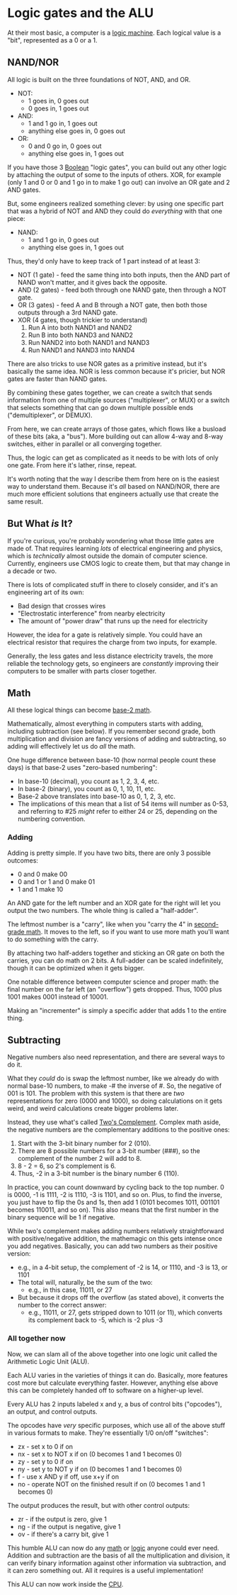 
# Logic gates and the ALU

At their most basic, a computer is a [logic machine](logic.md). Each logical value is a "bit", represented as a 0 or a 1.

## NAND/NOR

All logic is built on the three foundations of NOT, AND, and OR.

- NOT:
  - 1 goes in, 0 goes out
  - 0 goes in, 1 goes out
- AND:
  - 1 and 1 go in, 1 goes out
  - anything else goes in, 0 goes out
- OR:
  - 0 and 0 go in, 0 goes out
  - anything else goes in, 1 goes out

If you have those 3 [Boolean](logic-cs.md) "logic gates", you can build out any other logic by attaching the output of some to the inputs of others. XOR, for example (only 1 and 0 or 0 and 1 go in to make 1 go out) can involve an OR gate and 2 AND gates.

But, some engineers realized something clever: by using one specific part that was a hybrid of NOT and AND they could do *everything* with that one piece:

- NAND:
  - 1 and 1 go in, 0 goes out
  - anything else goes in, 1 goes out

Thus, they'd only have to keep track of 1 part instead of at least 3:

- NOT (1 gate) - feed the same thing into both inputs, then the AND part of NAND won't matter, and it gives back the opposite.
- AND (2 gates) - feed both through one NAND gate, then through a NOT gate.
- OR (3 gates) - feed A and B through a NOT gate, then both those outputs through a 3rd NAND gate.
- XOR (4 gates, though trickier to understand)
  1. Run A into both NAND1 and NAND2
  2. Run B into both NAND3 and NAND2
  3. Run NAND2 into both NAND1 and NAND3
  4. Run NAND1 and NAND3 into NAND4

There are also tricks to use NOR gates as a primitive instead, but it's basically the same idea. NOR is less common because it's pricier, but NOR gates are faster than NAND gates.

By combining these gates together, we can create a switch that sends information from one of multiple sources ("multiplexer", or MUX) or a switch that selects something that can go down multiple possible ends ("demultiplexer", or DEMUX).

From here, we can create arrays of those gates, which flows like a busload of these bits (aka, a "bus"). More building out can allow 4-way and 8-way switches, either in parallel or all converging together.

Thus, the logic can get as complicated as it needs to be with lots of only one gate. From here it's lather, rinse, repeat.

It's worth noting that the way I describe them from here on is the easiest way to understand them. Because it's *all* based on NAND/NOR, there are much more efficient solutions that engineers actually use that create the same result.

## But What *is* It?

If you're curious, you're probably wondering what those little gates are made of. That requires learning *lots* of electrical engineering and physics, which is *technically* almost outside the domain of computer science. Currently, engineers use CMOS logic to create them, but that may change in a decade or two.

There is lots of complicated stuff in there to closely consider, and it's an engineering art of its own:

- Bad design that crosses wires
- "Electrostatic interference" from nearby electricity
- The amount of "power draw" that runs up the need for electricity

However, the idea for a gate is relatively simple. You could have an electrical resistor that requires the charge from two inputs, for example.

Generally, the less gates and less distance electricity travels, the more reliable the technology gets, so engineers are *constantly* improving their computers to be smaller with parts closer together.

## Math

All these logical things can become [base-2 math](math-cs.md).

Mathematically, almost everything in computers starts with adding, including subtraction (see below). If you remember second grade, both multiplication and division are fancy versions of adding and subtracting, so adding will effectively let us do *all* the math.

One huge difference between base-10 (how normal people count these days) is that base-2 uses "zero-based numbering":

- In base-10 (decimal), you count as 1, 2, 3, 4, etc.
- In base-2 (binary), you count as 0, 1, 10, 11, etc.
- Base-2 above translates into base-10 as 0, 1, 2, 3, etc.
- The implications of this mean that a list of 54 items will number as 0-53, and referring to #25 *might* refer to either 24 or 25, depending on the numbering convention.

### Adding

Adding is pretty simple. If you have two bits, there are only 3 possible outcomes:

- 0 and 0 make 00
- 0 and 1 or 1 and 0 make 01
- 1 and 1 make 10

An AND gate for the left number and an XOR gate for the right will let you output the two numbers. The whole thing is called a "half-adder".

The leftmost number is a "carry", like when you "carry the 4" in [second-grade math](math.md). It moves to the left, so if you want to use more math you'll want to do something with the carry.

By attaching two half-adders together and sticking an OR gate on both the carries, you can do math on 2 bits. A full-adder can be scaled indefinitely, though it can be optimized when it gets bigger.

One notable difference between computer science and proper math: the final number on the far left (an "overflow") gets dropped. Thus, 1000 plus 1001 makes 0001 instead of 10001.

Making an "incrementer" is simply a specific adder that adds 1 to the entire thing.

## Subtracting

Negative numbers also need representation, and there are several ways to do it.

What they *could* do is swap the leftmost number, like we already do with normal base-10 numbers, to make -# the inverse of #. So, the negative of 001 is 101. The problem with this system is that there are *two* representations for zero (0000 and 1000), so doing calculations on it gets weird, and weird calculations create bigger problems later.

Instead, they use what's called [Two's Complement](https://en.wikipedia.org/wiki/Two's_complement). Complex math aside, the negative numbers are the complementary additions to the positive ones:

1. Start with the 3-bit binary number for 2 (010).
2. There are 8 possible numbers for a 3-bit number (###), so the complement of the number 2 will add to 8.
3. 8 - 2 = 6, so 2's complement is 6.
4. Thus, -2 in a 3-bit number is the binary number 6 (110).

In practice, you can count downward by cycling back to the top number. 0 is 0000, -1 is 1111, -2 is 1110, -3 is 1101, and so on. Plus, to find the inverse, you just have to flip the 0s and 1s, then add 1 (0101 becomes 1011, 001101 becomes 110011, and so on). This also means that the first number in the binary sequence will be 1 if negative.

While two's complement makes adding numbers relatively straightforward with positive/negative addition, the mathemagic on this gets intense once you add negatives. Basically, you can add two numbers as their positive version:

- e.g., in a 4-bit setup, the complement of -2 is 14, or 1110, and -3 is 13, or 1101
- The total will, naturally, be the sum of the two:
  - e.g., in this case, 11011, or 27
- But because it drops off the overflow (as stated above), it converts the number to the correct answer:
  - e.g., 11011, or 27, gets stripped down to 1011 (or 11), which converts its complement back to -5, which is -2 plus -3

### All together now

Now, we can slam all of the above together into one logic unit called the Arithmetic Logic Unit (ALU).

Each ALU varies in the varieties of things it can do. Basically, more features cost more but calculate everything faster. However, anything else above this can be completely handed off to software on a higher-up level.

Every ALU has 2 inputs labeled x and y, a bus of control bits ("opcodes"), an output, and control outputs.

The opcodes have *very* specific purposes, which use all of the above stuff in various formats to make. They're essentially 1/0 on/off "switches":

- zx - set x to 0 if on
- nx - set x to NOT x if on (0 becomes 1 and 1 becomes 0)
- zy - set y to 0 if on
- ny - set y to NOT y if on (0 becomes 1 and 1 becomes 0)
- f - use x AND y if off, use x+y if on
- no - operate NOT on the finished result if on (0 becomes 1 and 1 becomes 0)

The output produces the result, but with other control outputs:

- zr - if the output is zero, give 1
- ng - if the output is negative, give 1
- ov - if there's a carry bit, give 1

This humble ALU can now do any [math](math.md) or [logic](logic-cs.md) anyone could ever need. Addition and subtraction are the basis of all the multiplication and division, it can verify binary information against other information via subtraction, and it can zero something out. All it requires is a useful implementation!

This ALU can now work inside the [CPU](computers-cpu.md).
